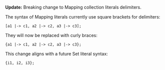 **Update:** Breaking change to Mapping collection literals delimiters.

The syntax of Mapping literals currently use square brackets for delimiters:
```cp
[a1 |-> c1, a2 |-> c2, a3 |-> c3];
```
They will now be replaced with curly braces:
```cp
{a1 |-> c1, a2 |-> c2, a3 |-> c3};
```
This change aligns with a future Set literal syntax:
```cp
{i1, i2, i3};
```
